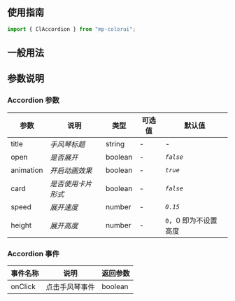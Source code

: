 ## 使用指南

```js
import { ClAccordion } from "mp-colorui";
```

## 一般用法

<CodeShow componentName='accordion' />

## 参数说明

### Accordion 参数

| 参数      | 说明               | 类型    | 可选值 | 默认值                |
| --------- | ------------------ | ------- | ------ | --------------------- |
| title     | _手风琴标题_       | string  | -      | -                     |
| open      | _是否展开_         | boolean | -      | _`false`_             |
| animation | _开启动画效果_     | boolean | -      | _`true`_              |
| card      | _是否使用卡片形式_ | boolean | -      | _`false`_             |
| speed     | _展开速度_         | number  | -      | _`0.15`_              |
| height    | _展开高度_         | number  | -      | `0`，0 即为不设置高度 |

### Accordion 事件

| 事件名称 | 说明           | 返回参数 |
| -------- | -------------- | -------- |
| onClick  | 点击手风琴事件 | boolean  |

<FloatPhone url="https://yinliangdream.github.io/mp-colorui-h5-demo/#/pages/components/accordion/index" />
